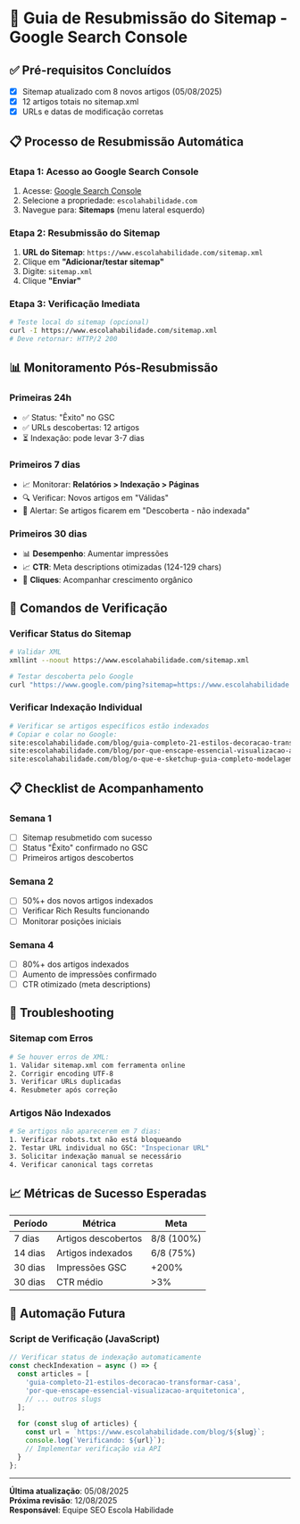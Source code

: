 # 🚀 Guia de Resubmissão do Sitemap - Google Search Console

## ✅ Pré-requisitos Concluídos
- [x] Sitemap atualizado com 8 novos artigos (05/08/2025)
- [x] 12 artigos totais no sitemap.xml
- [x] URLs e datas de modificação corretas

## 📋 Processo de Resubmissão Automática

### Etapa 1: Acesso ao Google Search Console
1. Acesse: [Google Search Console](https://search.google.com/search-console)
2. Selecione a propriedade: `escolahabilidade.com`
3. Navegue para: **Sitemaps** (menu lateral esquerdo)

### Etapa 2: Resubmissão do Sitemap
1. **URL do Sitemap**: `https://www.escolahabilidade.com/sitemap.xml`
2. Clique em **"Adicionar/testar sitemap"**
3. Digite: `sitemap.xml`
4. Clique **"Enviar"**

### Etapa 3: Verificação Imediata
```bash
# Teste local do sitemap (opcional)
curl -I https://www.escolahabilidade.com/sitemap.xml
# Deve retornar: HTTP/2 200
```

## 📊 Monitoramento Pós-Resubmissão

### Primeiras 24h
- ✅ Status: "Êxito" no GSC
- ✅ URLs descobertas: 12 artigos
- ⏳ Indexação: pode levar 3-7 dias

### Primeiros 7 dias
- 📈 Monitorar: **Relatórios > Indexação > Páginas**
- 🔍 Verificar: Novos artigos em "Válidas"
- 🚨 Alertar: Se artigos ficarem em "Descoberta - não indexada"

### Primeiros 30 dias
- 📊 **Desempenho**: Aumentar impressões
- 📈 **CTR**: Meta descriptions otimizadas (124-129 chars)
- 🎯 **Cliques**: Acompanhar crescimento orgânico

## 🔧 Comandos de Verificação

### Verificar Status do Sitemap
```bash
# Validar XML
xmllint --noout https://www.escolahabilidade.com/sitemap.xml

# Testar descoberta pelo Google
curl "https://www.google.com/ping?sitemap=https://www.escolahabilidade.com/sitemap.xml"
```

### Verificar Indexação Individual
```bash
# Verificar se artigos específicos estão indexados
# Copiar e colar no Google:
site:escolahabilidade.com/blog/guia-completo-21-estilos-decoracao-transformar-casa
site:escolahabilidade.com/blog/por-que-enscape-essencial-visualizacao-arquitetonica
site:escolahabilidade.com/blog/o-que-e-sketchup-guia-completo-modelagem-3d-2025
```

## 📋 Checklist de Acompanhamento

### Semana 1
- [ ] Sitemap resubmetido com sucesso
- [ ] Status "Êxito" confirmado no GSC
- [ ] Primeiros artigos descobertos

### Semana 2
- [ ] 50%+ dos novos artigos indexados
- [ ] Verificar Rich Results funcionando
- [ ] Monitorar posições iniciais

### Semana 4
- [ ] 80%+ dos artigos indexados
- [ ] Aumento de impressões confirmado
- [ ] CTR otimizado (meta descriptions)

## 🚨 Troubleshooting

### Sitemap com Erros
```bash
# Se houver erros de XML:
1. Validar sitemap.xml com ferramenta online
2. Corrigir encoding UTF-8
3. Verificar URLs duplicadas
4. Resubmeter após correção
```

### Artigos Não Indexados
```bash
# Se artigos não aparecerem em 7 dias:
1. Verificar robots.txt não está bloqueando
2. Testar URL individual no GSC: "Inspecionar URL"
3. Solicitar indexação manual se necessário
4. Verificar canonical tags corretas
```

## 📈 Métricas de Sucesso Esperadas

| Período | Métrica | Meta |
|---------|---------|------|
| 7 dias | Artigos descobertos | 8/8 (100%) |
| 14 dias | Artigos indexados | 6/8 (75%) |
| 30 dias | Impressões GSC | +200% |
| 30 dias | CTR médio | >3% |

## 🔄 Automação Futura

### Script de Verificação (JavaScript)
```javascript
// Verificar status de indexação automaticamente
const checkIndexation = async () => {
  const articles = [
    'guia-completo-21-estilos-decoracao-transformar-casa',
    'por-que-enscape-essencial-visualizacao-arquitetonica',
    // ... outros slugs
  ];
  
  for (const slug of articles) {
    const url = `https://www.escolahabilidade.com/blog/${slug}`;
    console.log(`Verificando: ${url}`);
    // Implementar verificação via API
  }
};
```

---
**Última atualização**: 05/08/2025  
**Próxima revisão**: 12/08/2025  
**Responsável**: Equipe SEO Escola Habilidade